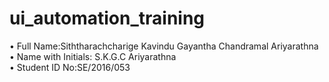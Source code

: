 # ui_automation_training
• Full Name:Siththarachcharige Kavindu Gayantha Chandramal Ariyarathna <br>
• Name with Initials: S.K.G.C Ariyarathna <br>
• Student ID No:SE/2016/053 <br>
